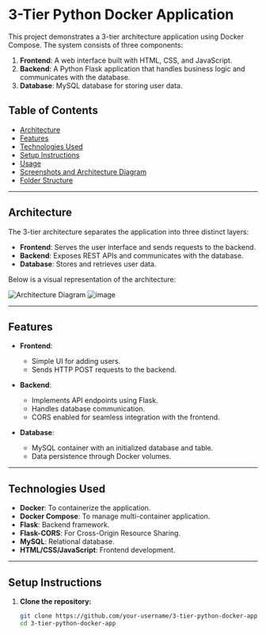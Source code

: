 # 3-Tier Python Docker Application

This project demonstrates a 3-tier architecture application using Docker Compose. The system consists of three components:
1. **Frontend**: A web interface built with HTML, CSS, and JavaScript.
2. **Backend**: A Python Flask application that handles business logic and communicates with the database.
3. **Database**: MySQL database for storing user data.

## Table of Contents

- [Architecture](#architecture)
- [Features](#features)
- [Technologies Used](#technologies-used)
- [Setup Instructions](#setup-instructions)
- [Usage](#usage)
- [Screenshots and Architecture Diagram](#screenshots-and-architecture-diagram)
- [Folder Structure](#folder-structure)

---

## Architecture

The 3-tier architecture separates the application into three distinct layers:
- **Frontend**: Serves the user interface and sends requests to the backend.
- **Backend**: Exposes REST APIs and communicates with the database.
- **Database**: Stores and retrieves user data.

Below is a visual representation of the architecture:

![Architecture Diagram](![image](https://github.com/user-attachments/assets/af5722da-daa8-4338-93d3-eb862d396bf2)
)
![image](https://github.com/user-attachments/assets/ba8ca6ed-f243-420a-938e-c5469e28a976)


---

## Features

- **Frontend**: 
  - Simple UI for adding users.
  - Sends HTTP POST requests to the backend.
  
- **Backend**: 
  - Implements API endpoints using Flask.
  - Handles database communication.
  - CORS enabled for seamless integration with the frontend.

- **Database**:
  - MySQL container with an initialized database and table.
  - Data persistence through Docker volumes.

---

## Technologies Used

- **Docker**: To containerize the application.
- **Docker Compose**: To manage multi-container application.
- **Flask**: Backend framework.
- **Flask-CORS**: For Cross-Origin Resource Sharing.
- **MySQL**: Relational database.
- **HTML/CSS/JavaScript**: Frontend development.

---

## Setup Instructions

1. **Clone the repository:**
   ```bash
   git clone https://github.com/your-username/3-tier-python-docker-app.git
   cd 3-tier-python-docker-app
